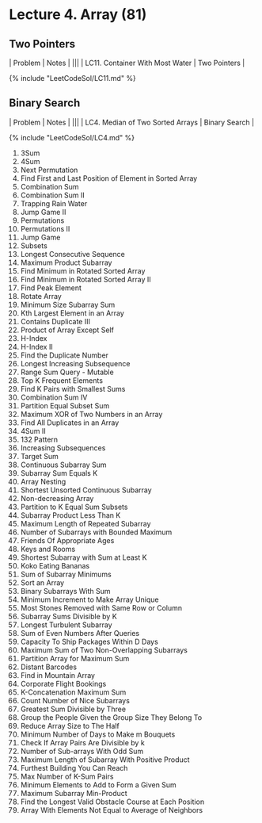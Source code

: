# Lecture 4. Array (81)

## Two Pointers
| Problem | Notes |
|||
| LC11. Container With Most Water | Two Pointers |

{% include "LeetCodeSol/LC11.md" %}

## Binary Search
| Problem | Notes |
|||
| LC4. Median of Two Sorted Arrays | Binary Search |

{% include "LeetCodeSol/LC4.md" %}



1.    3Sum
2.    4Sum
3.    Next Permutation
4.    Find First and Last Position of Element in Sorted Array
5.    Combination Sum
6.    Combination Sum II
7.    Trapping Rain Water
8.    Jump Game II
9.    Permutations
10.   Permutations II
11.   Jump Game
12.   Subsets
13.   Longest Consecutive Sequence
14.   Maximum Product Subarray
15.   Find Minimum in Rotated Sorted Array
16.   Find Minimum in Rotated Sorted Array II
17.   Find Peak Element
18.   Rotate Array
19.   Minimum Size Subarray Sum
20.   Kth Largest Element in an Array
21.   Contains Duplicate III
22.   Product of Array Except Self
23.   H-Index
24.   H-Index II
25.   Find the Duplicate Number
26.   Longest Increasing Subsequence
27.   Range Sum Query - Mutable
28.   Top K Frequent Elements
29.   Find K Pairs with Smallest Sums
30.   Combination Sum IV
31.   Partition Equal Subset Sum
32.   Maximum XOR of Two Numbers in an Array
33.   Find All Duplicates in an Array
34.   4Sum II
35.   132 Pattern
36.   Increasing Subsequences
37.   Target Sum
38.   Continuous Subarray Sum
39.   Subarray Sum Equals K
40.   Array Nesting
41.   Shortest Unsorted Continuous Subarray
42.   Non-decreasing Array
43.   Partition to K Equal Sum Subsets
44.   Subarray Product Less Than K
45.   Maximum Length of Repeated Subarray
46.   Number of Subarrays with Bounded Maximum
47.   Friends Of Appropriate Ages
48.   Keys and Rooms
49.   Shortest Subarray with Sum at Least K
50.   Koko Eating Bananas
51.   Sum of Subarray Minimums
52.   Sort an Array
53.   Binary Subarrays With Sum
54.   Minimum Increment to Make Array Unique
55.   Most Stones Removed with Same Row or Column
56.   Subarray Sums Divisible by K
57.   Longest Turbulent Subarray
58.   Sum of Even Numbers After Queries
59.   Capacity To Ship Packages Within D Days
60.   Maximum Sum of Two Non-Overlapping Subarrays
61.   Partition Array for Maximum Sum
62.   Distant Barcodes
63.   Find in Mountain Array
64.   Corporate Flight Bookings
65.   K-Concatenation Maximum Sum
66.   Count Number of Nice Subarrays
67.   Greatest Sum Divisible by Three
68.   Group the People Given the Group Size They Belong To
69.   Reduce Array Size to The Half
70.   Minimum Number of Days to Make m Bouquets
71.   Check If Array Pairs Are Divisible by k
72.   Number of Sub-arrays With Odd Sum
73.   Maximum Length of Subarray With Positive Product
74.   Furthest Building You Can Reach
75.   Max Number of K-Sum Pairs
76.   Minimum Elements to Add to Form a Given Sum
77.   Maximum Subarray Min-Product
78.   Find the Longest Valid Obstacle Course at Each Position
79.   Array With Elements Not Equal to Average of Neighbors

